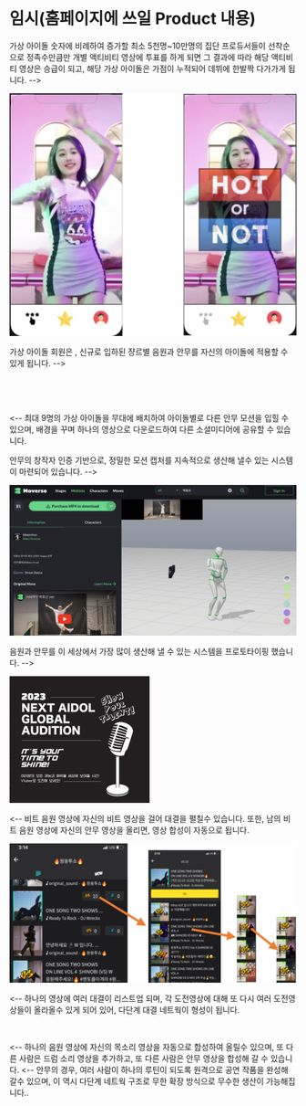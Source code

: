 # 임시(홈페이지에 쓰일 Product 내용)

가상 아이돌 숫자에 비례하여 증가할 최소 5천명\~10만명의 집단 프로듀서들이 선착순으로 정족수만큼만 개별 액티비티 영상에 투표를 하게 되면 그 결과에 따라 해당 액티비티 영상은 승급이 되고, 해당 가상 아이돌은 가점이 누적되어 데뷔에 한발짝 다가가게 됩니다. -->&#x20;

![](<.gitbook/assets/image (5).png>)

가상 아이돌 회원은 , 신규로 입하된 쟝르별 음원과 안무를 자신의 아이돌에 적용할 수 있게 됩니다. -->

<figure><img src=".gitbook/assets/스크린샷 2023-04-26 오후 12.04.19.png" alt=""><figcaption></figcaption></figure>

<figure><img src=".gitbook/assets/스크린샷 2023-04-26 오후 12.20.45.png" alt=""><figcaption></figcaption></figure>

<-- 최대 9명의 가상 아이돌을 무대에 배치하여 아이돌별로 다른 안무 모션을 입힐 수 있으며, 배경을 꾸며 하나의  영상으로 다운로드하여 다른 소셜미디어에 공유할 수  있습니다.

안무의 창작자 인증 기반으로, 정밀한 모션 캡처를 지속적으로 생산해 낼수 있는 시스템이 마련되어 있습니다. -->&#x20;

![](.gitbook/assets/registered.png)

음원과 안무를 이 세상에서 가장 많이  생산해 낼 수 있는 시스템을 프로토타이핑 했습니다. -->&#x20;

![](<.gitbook/assets/image (4).png>)

&#x20;<-- 비트 음원 영상에 자신의 비트 영상을 걸어 대결을 펼칠수 있습니다. 또한, 남의 비트 음원 영상에 자신의 안무 영상을 올리면, 영상 합성이 자동으로 됩니다.



![](<.gitbook/assets/image (6).png>)

<-- 하나의 영상에 여러 대결이 리스트업 되며, 각 도전영상에 대해 또 다시 여러 도전영상들이 올라올수 있게 되어 있어, 다단계 대결 네트웍이 형성이 됩니다.

<figure><img src=".gitbook/assets/스크린샷 2023-04-26 오후 12.11.18.png" alt=""><figcaption></figcaption></figure>

<-- 하나의 음원 영상에 자신의 목소리 영상을 자동으로 합성하여 올릴수 있으며, 또 다른 사람은 드럼 소리 영상을 추가하고, 또 다른 사람은 안무 영상을 합성해 갈 수 있습니다.    <-- 안무의 경우, 여러 사람이 하나의 루틴이 되도록 원격으로 공연 작품을 완성해 갈수 있으며, 이 역시 다단계 네트웍 구조로 무한 확장 방식으로 무수한 생산이 가능해집니다..
